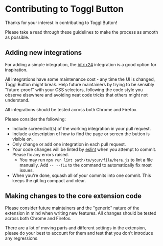 # Contributing to Toggl Button

Thanks for your interest in contributing to Toggl Button!

Please take a read through these guidelines to make the process as smooth as possible.

## Adding new integrations

For adding a simple integration, the [bitrix24](https://github.com/toggl/toggl-button/blob/master/src/scripts/content/bitrix24.js) integration is a good option for inspiration.

All integrations have some maintenance cost - any time the UI is changed, Toggl Button might break. Help future maintainers by trying to be sensibly "future-proof" with your CSS selectors, following the code style you observe elsewhere and avoiding neat code tricks that others might not understand.

All integrations should be tested across both Chrome and Firefox.

Please consider the following:

* Include screenshot(s) of the working integration in your pull request.
* Include a description of how to find the page or screen the button is visible on.
* Only change or add one integration in each pull request.
* Your code changes will be linted by [eslint](https://eslint.org/) when you attempt to commit. Please fix any errors raised.
  * You may run `npm run lint path/to/your/file/here.js` to lint a file manually. Add `-- --fix` to the command to automatically fix most issues.
* When you're done, squash all of your commits into one commit. This keeps the git log compact and clear.

## Making changes to the core extension code

Please consider future maintainers and the "generic" nature of the extension in mind when writing new features. All changes should be tested across both Chrome and Firefox.

There are a lot of moving parts and different settings in the extension, please do your best to account for them and test that you don't introduce any regressions.
